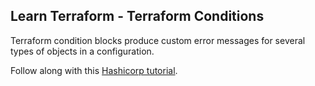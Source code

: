 ## Learn Terraform - Terraform Conditions

Terraform condition blocks produce custom error messages for several types of
objects in a configuration.

Follow along with this [Hashicorp tutorial](https://developer.hashicorp.com/terraform/tutorials/aws/conditions).

